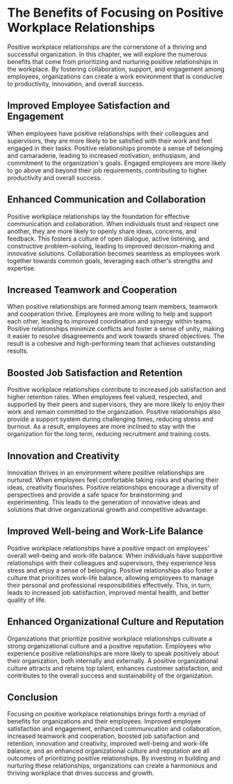 The Benefits of Focusing on Positive Workplace Relationships
=======================================================================

Positive workplace relationships are the cornerstone of a thriving and successful organization. In this chapter, we will explore the numerous benefits that come from prioritizing and nurturing positive relationships in the workplace. By fostering collaboration, support, and engagement among employees, organizations can create a work environment that is conducive to productivity, innovation, and overall success.

Improved Employee Satisfaction and Engagement
---------------------------------------------

When employees have positive relationships with their colleagues and supervisors, they are more likely to be satisfied with their work and feel engaged in their tasks. Positive relationships promote a sense of belonging and camaraderie, leading to increased motivation, enthusiasm, and commitment to the organization's goals. Engaged employees are more likely to go above and beyond their job requirements, contributing to higher productivity and overall success.

Enhanced Communication and Collaboration
----------------------------------------

Positive workplace relationships lay the foundation for effective communication and collaboration. When individuals trust and respect one another, they are more likely to openly share ideas, concerns, and feedback. This fosters a culture of open dialogue, active listening, and constructive problem-solving, leading to improved decision-making and innovative solutions. Collaboration becomes seamless as employees work together towards common goals, leveraging each other's strengths and expertise.

Increased Teamwork and Cooperation
----------------------------------

When positive relationships are formed among team members, teamwork and cooperation thrive. Employees are more willing to help and support each other, leading to improved coordination and synergy within teams. Positive relationships minimize conflicts and foster a sense of unity, making it easier to resolve disagreements and work towards shared objectives. The result is a cohesive and high-performing team that achieves outstanding results.

Boosted Job Satisfaction and Retention
--------------------------------------

Positive workplace relationships contribute to increased job satisfaction and higher retention rates. When employees feel valued, respected, and supported by their peers and supervisors, they are more likely to enjoy their work and remain committed to the organization. Positive relationships also provide a support system during challenging times, reducing stress and burnout. As a result, employees are more inclined to stay with the organization for the long term, reducing recruitment and training costs.

Innovation and Creativity
-------------------------

Innovation thrives in an environment where positive relationships are nurtured. When employees feel comfortable taking risks and sharing their ideas, creativity flourishes. Positive relationships encourage a diversity of perspectives and provide a safe space for brainstorming and experimenting. This leads to the generation of innovative ideas and solutions that drive organizational growth and competitive advantage.

Improved Well-being and Work-Life Balance
-----------------------------------------

Positive workplace relationships have a positive impact on employees' overall well-being and work-life balance. When individuals have supportive relationships with their colleagues and supervisors, they experience less stress and enjoy a sense of belonging. Positive relationships also foster a culture that prioritizes work-life balance, allowing employees to manage their personal and professional responsibilities effectively. This, in turn, leads to increased job satisfaction, improved mental health, and better quality of life.

Enhanced Organizational Culture and Reputation
----------------------------------------------

Organizations that prioritize positive workplace relationships cultivate a strong organizational culture and a positive reputation. Employees who experience positive relationships are more likely to speak positively about their organization, both internally and externally. A positive organizational culture attracts and retains top talent, enhances customer satisfaction, and contributes to the overall success and sustainability of the organization.

Conclusion
----------

Focusing on positive workplace relationships brings forth a myriad of benefits for organizations and their employees. Improved employee satisfaction and engagement, enhanced communication and collaboration, increased teamwork and cooperation, boosted job satisfaction and retention, innovation and creativity, improved well-being and work-life balance, and an enhanced organizational culture and reputation are all outcomes of prioritizing positive relationships. By investing in building and nurturing these relationships, organizations can create a harmonious and thriving workplace that drives success and growth.
